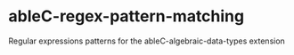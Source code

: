 # ableC-regex-pattern-matching
Regular expressions patterns for the ableC-algebraic-data-types extension
